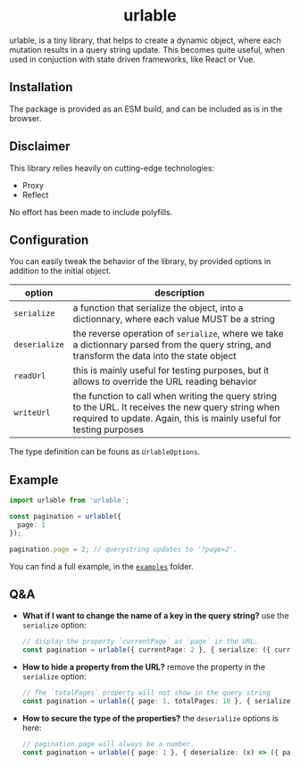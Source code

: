 <h1 style="text-align:center">urlable</h1>

urlable, is a tiny library, that helps to create a dynamic object,
where each mutation results in a query string update. This becomes
quite useful, when used in conjuction with state driven
frameworks, like React or Vue.

## Installation

The package is provided as an ESM build, and can be included as is in the browser.

## Disclaimer

This library relies heavily on cutting-edge technologies:

- Proxy
- Reflect

No effort has been made to include polyfills.

## Configuration

You can easily tweak the behavior of the library, by provided options in addition to
the initial object.

| option        | description                                                                                                                                                                |
|---------------|--------------------------------------------------------------------------------------------------------------------------------------------------------------------------- |
| `serialize`   | a function that serialize the object, into a dictionnary, where each value MUST be a string                                                                                |
| `deserialize` | the reverse operation of `serialize`, where we take a dictionnary parsed from the query string, and transform the data into the state object                               |
| `readUrl`     | this is mainly useful for testing purposes, but it allows to override the URL reading behavior                                                                             |
| `writeUrl`    | the function to call when writing the query string to the URL. It receives the new query string when required to update. Again, this is mainly useful for testing purposes |

The type definition can be founs as `UrlableOptions`.

## Example

```typescript
import urlable from 'urlable';

const pagination = urlable({
  page: 1
});

pagination.page = 2; // querystring updates to '?page=2'.
```

You can find a full example, in the [`examples`](./examples) folder.

## Q&A

+ **What if I want to change the name of a key in the query string?**
  use the `serialize` option:

    ```typescript
    // display the property `currentPage` as `page` in the URL.
    const pagination = urlable({ currentPage: 2 }, { serialize: ({ currentPage }) => ({ page: String(currentPage) }) })
    ```

+ **How to hide a property from the URL?**
  remove the property in the `serialize` option:

    ```typescript
    // The `totalPages` property will not show in the query string
    const pagination = urlable({ page: 1, totalPages: 10 }, { serialize: (x) => ({ page: String(x.page) }) });
    ```

+ **How to secure the type of the properties?**
  the `deserialize` options is here:

  ```typescript
  // pagination.page will always be a number.
  const pagination = urlable({ page: 1 }, { deserialize: (x) => ({ page: Number(x.page) }) });
  ```

